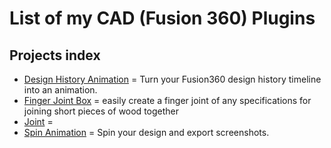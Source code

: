 # List of my CAD (Fusion 360) Plugins

## Projects index

<!--ts-->

- [Design History Animation](./Design.History.Animation) = Turn your Fusion360 design history timeline into an animation.
- [Finger Joint Box](./Finger.Joint.Box) = easily create a finger joint of any specifications for joining short pieces of wood together
- [Joint](./Joint) = 
- [Spin Animation](./Spin.Animation) = Spin your design and export screenshots.
<!--te-->
